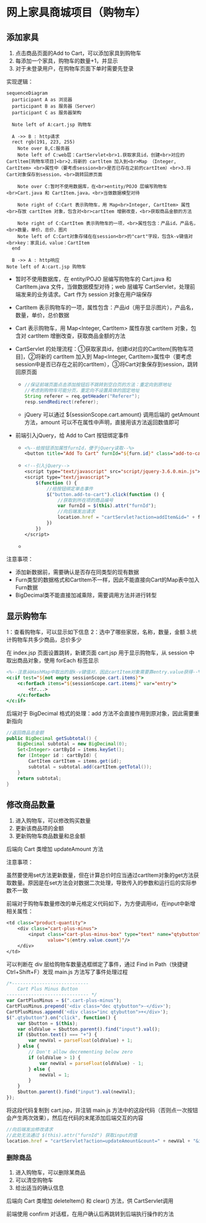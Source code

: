 # 网上家具商城项目（购物车）

## 添加家具

1. 点击商品页面的Add to Cart，可以添加家具到购物车
2. 每添加一个家具，购物车的数量+1，并显示
3. 对于未登录用户，在购物车页面下单时需要先登录

实现逻辑：

```mermaid
sequenceDiagram
  participant A as 浏览器
  participant B as 服务器（Server）
  participant C as 服务器架构
  
  Note left of A:cart.jsp 购物车

  A ->> B : http请求
  rect rgb(191, 223, 255)
    Note over B,C:服务器
    Note left of C:web层：CartServlet<br>1.获取家具id，创建<br>对应的Cartltem[购物车项目]<br>2.将新的 cartltem 加入到<br>Map （Integer, CartItem> <br>属性中（要考虑session<br>是否已存在之前的cartItem）<br>3.将Cart对象保存到session，<br>跳转回原页面
    
    Note over C:暂时不使用数据库，在<br>entity/POJO 层编写购物车<br>Cart.java 和 CartItem.java，<br>当做数据模型对待
	
	Note right of C:Cart 表示购物车，用 Map<br>Integer, CartItem> 属性<br>存放 cartItem 对象，包含对<br>cartItem 增删改查，<br>获取商品金额的方法
	
	Note right of C:CartItem 表示购物车的一项，<br>属性包含：产品id，产品名，<br>数量，单价，总价，图片
	Note left of C:Cart对象存储在在session<br>的"cart"字段，包含k-v键值对<br>key：家具id，value：CartItem
  end
    
  B ->> A : http响应
Note left of A:cart.jsp 购物车
```





* 暂时不使用数据库，在 entity/POJO 层编写购物车的 Cart.java 和 CartItem.java 文件，当做数据模型对待；web 层编写 CartServlet，处理前端发来的业务请求。Cart 作为 session 对象在用户端保存

* CartItem 表示购物车的一项，属性包含：产品id（用于显示图片），产品名，数量，单价，总价数据

* Cart 表示购物车，用 Map<Integer, CartItem> 属性存放 cartItem 对象，包含对 cartItem 增删改查，获取商品金额的方法

* CartServlet 的处理流程：①获取家具id，创建id对应的Cartltem[购物车项目]，②将新的 cartltem 加入到 Map<Integer, CartItem>属性中（要考虑session中是否已存在之前的cartItem），③将Cart对象保存到session，跳转回原页面

  * ```java
    //保证前端页面点击添加按钮后不跳转到空白页的方法：重定向到原地址
    //考虑到购物车可能分页，重定向不设置具体的固定地址
    String referer = req.getHeader("Referer");
    resp.sendRedirect(referer);
    ```
    
  * jQuery 可以通过 ${sessionScope.cart.amount} 调用后端的 getAmount 方法，amount 可以不在属性中声明，直接用该方法返回数值即可

* 前端引入jQuery，给 Add to Cart 按钮绑定事件

  * ```jsp
    <%--给按钮添加属性furnId，便于jQuery读取--%>
    <button title="Add To Cart" furnId="${furn.id}" class="add-to-cart">Add To Cart</button>
    ```

  * ```jsp
    <!--引入jQuery-->
    <script type="text/javascript" src="script/jquery-3.6.0.min.js"></script>
    <script type="text/javascript">
        $(function () {
            //给按钮绑定单击事件
            $("button.add-to-cart").click(function () {
                //获取到所在项的商品编号
                var furnId = $(this).attr("furnId");
                //向后端发出请求
                location.href = "cartServlet?action=addItem&id=" + furnId;
            })
        })
    </script>
    ```

  * 

注意事项：

* 添加新数据前，需要确认是否存在同类型的现有数据
* Furn类型的数据格式和CartItem不一样，因此不能直接向Cart的Map表中加入Furn数据
* BigDecimal类不能直接加减乘除，需要调用方法并进行转型



## 显示购物车

1：查看购物车，可以显示如下信息
2：选中了哪些家居，名称，数量，金额
3.统计购物车共多少商品，总价多少

在 index.jsp 页面设置跳转，新建页面 cart.jsp 用于显示购物车，从 session 中取出商品对象，使用 forEach 标签显示

```jsp
<%--注意从HashMap中取出的是k-v键值对，因此cartItem对象需要靠entry.value获得--%>
<c:if test="${not empty sessionScope.cart.items}">
    <c:forEach items="${sessionScope.cart.items}" var="entry">
        <tr...>
    </c:forEach>
</c:if>
```

后端对于 BigDecimal 格式的处理：add 方法不会直接作用到原对象，因此需要重新指向

```java
//返回商品总金额
public BigDecimal getSubtotal() {
    BigDecimal subtotal = new BigDecimal(0);
    Set<Integer> cartById = items.keySet();
    for (Integer id : cartById) {
        CartItem cartItem = items.get(id);
        subtotal = subtotal.add(cartItem.getTotal());
    }
    return subtotal;
}
```



## 修改商品数量

1. 进入购物车，可以修改购买数量
2. 更新该商品项的金额
3. 更新购物车商品数量和总金额

后端向 Cart 类增加 updateAmount 方法

注意事项：

虽然要使用set方法更新数量，但在计算总价时应当通过cartItem对象的get方法获取数量。原因是在set方法会对数据二次处理，导致传入的参数和运行后的实际参数不一致



前端对于购物车数量修改的单元格定义代码如下，为方便调用id，在input中新增相关属性：

```jsp
<td class="product-quantity">
    <div class="cart-plus-minus">
        <input class="cart-plus-minus-box" type="text" name="qtybutton" furnId=${entry.value.id}
               value="${entry.value.count}"/>
    </div>
</td>
```

可以判断在 div 层给购物车数量选框绑定了事件，通过 Find in Path（快捷键Ctrl+Shift+F）发现 main.js 方法写了事件处理过程

```js
/*----------------------------
    Cart Plus Minus Button
------------------------------ */
var CartPlusMinus = $(".cart-plus-minus");
CartPlusMinus.prepend('<div class="dec qtybutton">-</div>');
CartPlusMinus.append('<div class="inc qtybutton">+</div>');
$(".qtybutton").on("click", function() {
    var $button = $(this);
    var oldValue = $button.parent().find("input").val();
    if ($button.text() === "+") {
        var newVal = parseFloat(oldValue) + 1;
    } else {
        // Don't allow decrementing below zero
        if (oldValue > 1) {
            var newVal = parseFloat(oldValue) - 1;
        } else {
            newVal = 1;
        }
    }
    $button.parent().find("input").val(newVal);
});
```

将这段代码复制到 cart.jsp，并注销 main.js 方法中的这段代码（否则点一次按钮会产生两次效果），然后在代码的末尾添加后端交互的内容

```js
//向后端发出修改请求
//此处无法通过 $(this).attr("furnId") 获取input的值
location.href = "cartServlet?action=updateAmount&count=" + newVal + "&id=" + $(this).attr("furnId");
```



### 删除商品

1. 进入购物车，可以删除某商品
2. 可以清空购物车
3. 给出适当的确认信息

后端向 Cart 类增加 deleteItem() 和 clear() 方法，供 CartServlet调用

前端使用 confirm 对话框，在用户确认后再跳转到后端执行操作的方法



